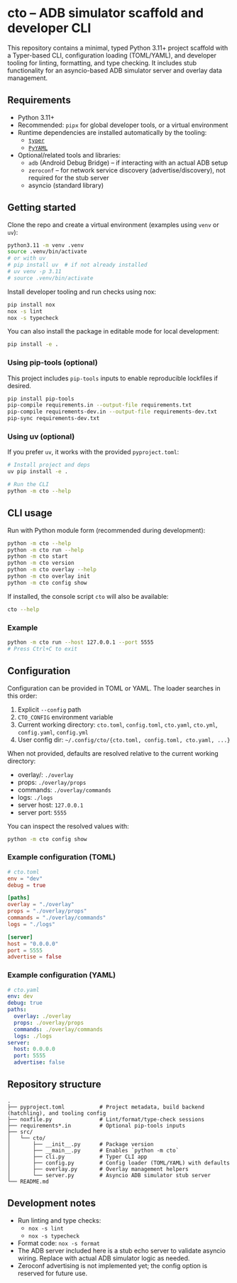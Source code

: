 # cto – ADB simulator scaffold and developer CLI

This repository contains a minimal, typed Python 3.11+ project scaffold with a Typer-based CLI, configuration loading (TOML/YAML), and developer tooling for linting, formatting, and type checking. It includes stub functionality for an asyncio-based ADB simulator server and overlay data management.

## Requirements

- Python 3.11+
- Recommended: `pipx` for global developer tools, or a virtual environment
- Runtime dependencies are installed automatically by the tooling:
  - [`typer`](https://typer.tiangolo.com)
  - [`PyYAML`](https://pyyaml.org)
- Optional/related tools and libraries:
  - `adb` (Android Debug Bridge) – if interacting with an actual ADB setup
  - `zeroconf` – for network service discovery (advertise/discovery), not required for the stub server
  - asyncio (standard library)

## Getting started

Clone the repo and create a virtual environment (examples using `venv` or `uv`):

```bash
python3.11 -m venv .venv
source .venv/bin/activate
# or with uv
# pip install uv  # if not already installed
# uv venv -p 3.11
# source .venv/bin/activate
```

Install developer tooling and run checks using nox:

```bash
pip install nox
nox -s lint
nox -s typecheck
```

You can also install the package in editable mode for local development:

```bash
pip install -e .
```

### Using pip-tools (optional)

This project includes `pip-tools` inputs to enable reproducible lockfiles if desired.

```bash
pip install pip-tools
pip-compile requirements.in --output-file requirements.txt
pip-compile requirements-dev.in --output-file requirements-dev.txt
pip-sync requirements-dev.txt
```

### Using uv (optional)

If you prefer `uv`, it works with the provided `pyproject.toml`:

```bash
# Install project and deps
uv pip install -e .

# Run the CLI
python -m cto --help
```

## CLI usage

Run with Python module form (recommended during development):

```bash
python -m cto --help
python -m cto run --help
python -m cto start
python -m cto version
python -m cto overlay --help
python -m cto overlay init
python -m cto config show
```

If installed, the console script `cto` will also be available:

```bash
cto --help
```

### Example

```bash
python -m cto run --host 127.0.0.1 --port 5555
# Press Ctrl+C to exit
```

## Configuration

Configuration can be provided in TOML or YAML. The loader searches in this order:

1. Explicit `--config` path
2. `CTO_CONFIG` environment variable
3. Current working directory: `cto.toml`, `config.toml`, `cto.yaml`, `cto.yml`, `config.yaml`, `config.yml`
4. User config dir: `~/.config/cto/{cto.toml, config.toml, cto.yaml, ...}`

When not provided, defaults are resolved relative to the current working directory:

- overlay/: `./overlay`
- props: `./overlay/props`
- commands: `./overlay/commands`
- logs: `./logs`
- server host: `127.0.0.1`
- server port: `5555`

You can inspect the resolved values with:

```bash
python -m cto config show
```

### Example configuration (TOML)

```toml
# cto.toml
env = "dev"
debug = true

[paths]
overlay = "./overlay"
props = "./overlay/props"
commands = "./overlay/commands"
logs = "./logs"

[server]
host = "0.0.0.0"
port = 5555
advertise = false
```

### Example configuration (YAML)

```yaml
# cto.yaml
env: dev
debug: true
paths:
  overlay: ./overlay
  props: ./overlay/props
  commands: ./overlay/commands
  logs: ./logs
server:
  host: 0.0.0.0
  port: 5555
  advertise: false
```

## Repository structure

```
.
├── pyproject.toml           # Project metadata, build backend (hatchling), and tooling config
├── noxfile.py               # Lint/format/type-check sessions
├── requirements*.in         # Optional pip-tools inputs
├── src/
│   └── cto/
│       ├── __init__.py      # Package version
│       ├── __main__.py      # Enables `python -m cto`
│       ├── cli.py           # Typer CLI app
│       ├── config.py        # Config loader (TOML/YAML) with defaults
│       ├── overlay.py       # Overlay management helpers
│       └── server.py        # Asyncio ADB simulator stub server
└── README.md
```

## Development notes

- Run linting and type checks:
  - `nox -s lint`
  - `nox -s typecheck`
- Format code: `nox -s format`
- The ADB server included here is a stub echo server to validate asyncio wiring. Replace with actual ADB simulator logic as needed.
- Zeroconf advertising is not implemented yet; the config option is reserved for future use.
